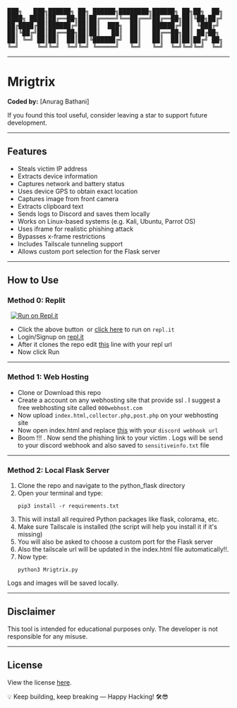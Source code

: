 <div align="center">
<pre>
███╗   ███╗██████╗ ██╗ ██████╗████████╗██████╗ ██╗██╗  ██╗    
████╗ ████║██╔══██╗██║██╔════╝╚══██╔══╝██╔══██╗██║╚██╗██╔╝    
██╔████╔██║██████╔╝██║██║  ███╗  ██║   ██████╔╝██║ ╚███╔╝     
██║╚██╔╝██║██╔══██╗██║██║   ██║  ██║   ██╔══██╗██║ ██╔██╗     
██║ ╚═╝ ██║██║  ██║██║╚██████╔╝  ██║   ██║  ██║██║██╔╝ ██╗    
╚═╝     ╚═╝╚═╝  ╚═╝╚═╝ ╚═════╝   ╚═╝   ╚═╝  ╚═╝╚═╝╚═╝  ╚═╝    
</pre>
</div>

---
# Mrigtrix

**Coded by:** [Anurag Bathani]

If you found this tool useful, consider leaving a star to support future development.

---

## Features

- Steals victim IP address
- Extracts device information
- Captures network and battery status
- Uses device GPS to obtain exact location
- Captures image from front camera
- Extracts clipboard text
- Sends logs to Discord and saves them locally
- Works on Linux-based systems (e.g. Kali, Ubuntu, Parrot OS)
- Uses iframe for realistic phishing attack
- Bypasses x-frame restrictions
- Includes Tailscale tunneling support
- Allows custom port selection for the Flask server

---

## How to Use

### Method 0: Replit

  [![Run on Repl.it](https://repl.it/badge/github/AnuragBathani/Mrigtrix)](https://repl.it/github/AnuragBathani/Mrigtrix)

- Click the above button  or [click here](https://repl.it/github/AnuragBathani/Mrigtrix) to run on `repl.it`
- Login/Signup on [repl.it](https://repl.it)
- After it clones the repo edit <a href="https://github.com/AnuragBathani/Mrigtrix/blob/324ac626f15017354e975d3a04aa52144b3f5442/python_flask/index.html#L233">this</a> line with your repl url
- Now click Run

---
### Method 1: Web Hosting

- Clone or Download this repo
- Create a account on any webhosting site that provide ssl . I suggest a free webhosting site called ```000webhost.com```
- Now upload ```index.html,collector.php,post.php``` on your webhosting site
- Now open index.html and replace <A href="https://github.com/AnuragBathani/Mrigtrix/blob/282851ee043498b50ba31f248dd5baf964522030/index.html#L194">this</a> with your ```discord webhook url```  
- Boom !!! . Now send the phishing link to your victim . Logs will be send to your discord webhook and also saved to ```sensitiveinfo.txt``` file 

---

### Method 2: Local Flask Server

1. Clone the repo and navigate to the python_flask directory
2. Open your terminal and type:
   ```
   pip3 install -r requirements.txt
   ```
3. This will install all required Python packages like flask, colorama, etc.
4. Make sure Tailscale is installed (the script will help you install it if it's missing)
5. You will also be asked to choose a custom port for the Flask server
6. Also the tailscale url will be updated in the index.html file automatically!!.
7. Now type:
   ```
   python3 Mrigtrix.py
   ```

Logs and images will be saved locally.

---

## Disclaimer

This tool is intended for educational purposes only. The developer is not responsible for any misuse.

---

## License

View the license [here](LICENSE).

💡 Keep building, keep breaking — Happy Hacking! 🛠️😎

